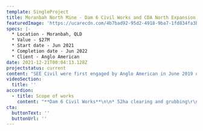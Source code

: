 ```yaml
---
template: SingleProject
title: Moranbah North Mine - Dam 6 Civil Works and CDA North Expansion Works
featuredImage: 'https://ucarecdn.com/4b7bad92-95d2-4918-9ba7-1fd834fa3bcc/'
specs: |-
  * Location - Moranbah, QLD
  * Value - $27M
  * Start date - Jun 2021 
  * Completion date - Jun 2022
  * Client - Anglo American
date: 2021-12-21T00:04:13.128Z
projectstatus: current
content: "SEE Civil were first engaged by Anglo American in June 2019 on the Three Chain Road and Dawson Highway Upgrade near Moura in Central QLD. \r\n\nDue to our collaborative nature and safety record on site, we were awarded another two contracts in quick succession by Anglo American, totaling $67M. \r\n\nThe Moranbah North Mine – Dam 6 and Co-Disposal Area Northern Expansion Civil Works project is the third project Anglo American have awarded to SEE Civil. The project commenced in June 2021 and is expected to be complete in June 2022."
videoSection:
  title: ''
accordion:
  - title: Scope of works
    content: "**Dam 6 Civil Works**\n\n* 52ha clearing and grubbing\r\n* 392,256m3 topsoil removal\r\n* 532,853m3 dam embankment cut to fill \r\n* 9,275m3 pavement materials,\r\n* Decant structure, valves, and fitting \r\n* Return water inlet structure \r\n* Geotechnical vibrating wire piezos\r\n\n**Co-disposal Area Northern Expansion Civil Works**\n\n* 161ha clearing and grubbing \r\n* 340,300m3 topsoil removal \r\n* 898,220m3 CDA embankment cut to fill \r\n* Decant structures \r\n* Decant outlet pipes \r\n* Geotechnical vibrating wire piezos \r****"
cta:
  buttonText: ''
  buttonUrl: ''
---
```


